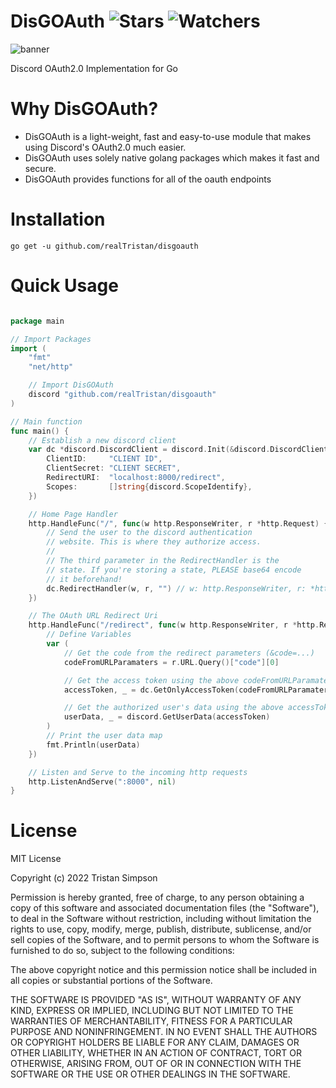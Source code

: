 # DisGOAuth ![Stars](https://img.shields.io/github/stars/realTristan/disgoauth?color=brightgreen) ![Watchers](https://img.shields.io/github/watchers/realTristan/disgoauth?label=Watchers)
![banner](https://user-images.githubusercontent.com/75189508/188035581-008c64d0-d59a-4a95-9e75-55cb3d8f4e79.png)

Discord OAuth2.0 Implementation for Go 

# Why DisGOAuth?
- DisGOAuth is a light-weight, fast and easy-to-use module that makes using Discord's OAuth2.0 much easier. 
- DisGOAuth uses solely native golang packages which makes it fast and secure.
- DisGOAuth provides functions for all of the oauth endpoints

# Installation
`go get -u github.com/realTristan/disgoauth`

# Quick Usage
```go

package main

// Import Packages
import (
	"fmt"
	"net/http"

	// Import DisGOAuth
	discord "github.com/realTristan/disgoauth"
)

// Main function
func main() {
	// Establish a new discord client
	var dc *discord.DiscordClient = discord.Init(&discord.DiscordClient{
		ClientID:     "CLIENT ID",
		ClientSecret: "CLIENT SECRET",
		RedirectURI:  "localhost:8000/redirect",
		Scopes:       []string{discord.ScopeIdentify},
	})

	// Home Page Handler
	http.HandleFunc("/", func(w http.ResponseWriter, r *http.Request) {
		// Send the user to the discord authentication
		// website. This is where they authorize access.
        //
        // The third parameter in the RedirectHandler is the
        // state. If you're storing a state, PLEASE base64 encode
        // it beforehand!
		dc.RedirectHandler(w, r, "") // w: http.ResponseWriter, r: *http.Request, state: string
	})

	// The OAuth URL Redirect Uri
	http.HandleFunc("/redirect", func(w http.ResponseWriter, r *http.Request) {
		// Define Variables
		var (
			// Get the code from the redirect parameters (&code=...)
			codeFromURLParamaters = r.URL.Query()["code"][0]

			// Get the access token using the above codeFromURLParamaters
			accessToken, _ = dc.GetOnlyAccessToken(codeFromURLParamaters)

			// Get the authorized user's data using the above accessToken
			userData, _ = discord.GetUserData(accessToken)
		)
		// Print the user data map
		fmt.Println(userData)
	})

	// Listen and Serve to the incoming http requests
	http.ListenAndServe(":8000", nil)
}
```

# License
MIT License

Copyright (c) 2022 Tristan Simpson

Permission is hereby granted, free of charge, to any person obtaining a copy of this software and associated documentation files (the "Software"), to deal in the Software without restriction, including without limitation the rights to use, copy, modify, merge, publish, distribute, sublicense, and/or sell copies of the Software, and to permit persons to whom the Software is furnished to do so, subject to the following conditions:

The above copyright notice and this permission notice shall be included in all copies or substantial portions of the Software.

THE SOFTWARE IS PROVIDED "AS IS", WITHOUT WARRANTY OF ANY KIND, EXPRESS OR IMPLIED, INCLUDING BUT NOT LIMITED TO THE WARRANTIES OF MERCHANTABILITY, FITNESS FOR A PARTICULAR PURPOSE AND NONINFRINGEMENT. IN NO EVENT SHALL THE AUTHORS OR COPYRIGHT HOLDERS BE LIABLE FOR ANY CLAIM, DAMAGES OR OTHER LIABILITY, WHETHER IN AN ACTION OF CONTRACT, TORT OR OTHERWISE, ARISING FROM, OUT OF OR IN CONNECTION WITH THE SOFTWARE OR THE USE OR OTHER DEALINGS IN THE SOFTWARE.
